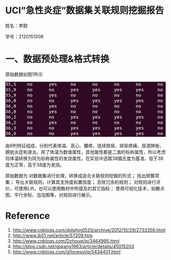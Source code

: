 # UCI”急性炎症”数据集关联规则挖掘报告

姓名：李懿

学号：2120151008

# 一、数据预处理&格式转换

原始数据如图1所示

![图1 原始数据](./image/original_data.png)

由8列特征组成，分别代表体温、恶心、腰疼、连续排尿、排尿疼痛、尿道肿胀、膀胱炎症和肾炎。除了体温为数值属性，其他属性都是二值的标称属性，所以考虑将体温转换为同为标称属性的发烧属性。在实验中选取38摄氏度为基准，低于38度为正常，高于38度为发烧。

原始数据为
对数据集进行处理，转换成适合关联规则挖掘的形式；
找出频繁项集；
导出关联规则，计算其支持度和置信度；
去除冗余的规则；
对规则进行评价，可使用Lift，也可以使用教材中所提及的其它指标；
使用可视化技术，如散点图、平行坐标、泡泡图等，对规则进行展示。

# 

# Reference

1. http://www.cnblogs.com/dolphin0520/archive/2012/10/29/2733356.html
2. http://www.jb51.net/article/57209.htm
3. http://www.cnblogs.com/Dzhouqi/p/3464995.html
4. http://blog.csdn.net/gjwang1983/article/details/45015203
5. http://www.cnblogs.com/lzllovesyl/p/5434401.html
